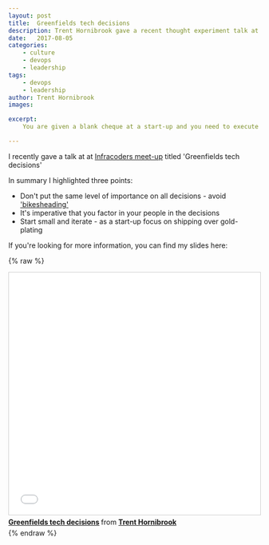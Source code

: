 ```yaml
---
layout: post
title:  Greenfields tech decisions
description: Trent Hornibrook gave a recent thought experiment talk at the Infracoders meet-up regarding the tech decisions one would make when running a starting a start-up
date:   2017-08-05
categories:
    - culture
    - devops
    - leadership
tags:
    - devops
    - leadership
author: Trent Hornibrook
images:

excerpt:
    You are given a blank cheque at a start-up and you need to execute on a product strategy. What technical choices would you make?.

---
```


I recently gave a talk at at [Infracoders meet-up](https://www.meetup.com/en-AU/Infrastructure-Coders/) titled 'Greenfields tech decisions'

In summary I highlighted three points:
* Don't put the same level of importance on all decisions - avoid ['bikesheading'](https://en.wiktionary.org/wiki/bikeshedding)
* It's imperative that you factor in your people in the decisions
* Start small and iterate - as a start-up focus on shipping over gold-plating



If you're looking for more information, you can find my slides here:

{% raw %}
<iframe src="//www.slideshare.net/slideshow/embed_code/key/IIr6HrsnT6VXXW" width="595" height="485" frameborder="0" marginwidth="0" marginheight="0" scrolling="no" style="border:1px solid #CCC; border-width:1px; margin-bottom:5px; max-width: 100%;" allowfullscreen> </iframe> <div style="margin-bottom:5px"> <strong> <a href="//www.slideshare.net/TrentHornibrook/greenfields-tech-decisions" title="Greenfields tech decisions" target="_blank">Greenfields tech decisions</a> </strong> from <strong><a href="https://www.slideshare.net/TrentHornibrook" target="_blank">Trent Hornibrook</a></strong> </div>
{% endraw %}
